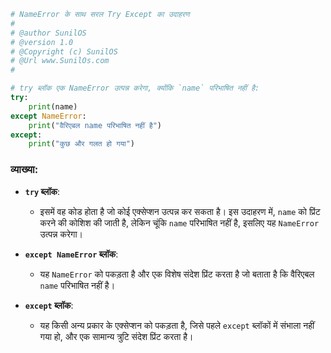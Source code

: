 
```python
# NameError के साथ सरल Try Except का उदाहरण
# 
# @author SunilOS  
# @version 1.0
# @Copyright (c) SunilOS  
# @Url www.SunilOs.com
#  

# try ब्लॉक एक NameError उत्पन्न करेगा, क्योंकि `name` परिभाषित नहीं है:
try:
    print(name)
except NameError:
    print("वैरिएबल name परिभाषित नहीं है")
except:
    print("कुछ और गलत हो गया")
```

### व्याख्या:
- **`try` ब्लॉक**:
  - इसमें वह कोड होता है जो कोई एक्सेप्शन उत्पन्न कर सकता है। इस उदाहरण में, `name` को प्रिंट करने की कोशिश की जाती है, लेकिन चूंकि `name` परिभाषित नहीं है, इसलिए यह `NameError` उत्पन्न करेगा।

- **`except NameError` ब्लॉक**:
  - यह `NameError` को पकड़ता है और एक विशेष संदेश प्रिंट करता है जो बताता है कि वैरिएबल `name` परिभाषित नहीं है।

- **`except` ब्लॉक**:
  - यह किसी अन्य प्रकार के एक्सेप्शन को पकड़ता है, जिसे पहले `except` ब्लॉकों में संभाला नहीं गया हो, और एक सामान्य त्रुटि संदेश प्रिंट करता है।

